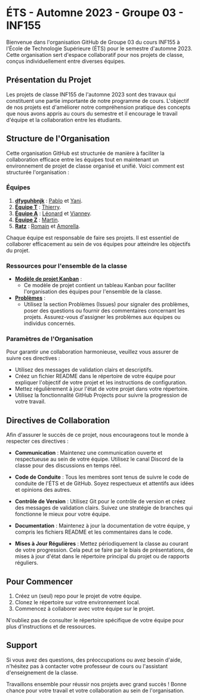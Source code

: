 # ÉTS - Automne 2023 - Groupe 03 - INF155

Bienvenue dans l'organisation GitHub de Groupe 03 du cours INF155 à l'École de Technologie Supérieure (ÉTS) pour le semestre d'automne 2023. Cette organisation sert d'espace collaboratif pour nos projets de classe, conçus individuellement entre diverses équipes.

## Présentation du Projet

Les projets de classe INF155 de l'automne 2023 sont des travaux qui constituent une partie importante de notre programme de cours. L'objectif de nos projets est d'améliorer notre compréhension pratique des concepts que nous avons appris au cours du semestre et il encourage le travail d'équipe et la collaboration entre les étudiants.

## Structure de l'Organisation

Cette organisation GitHub est structurée de manière à faciliter la collaboration efficace entre les équipes tout en maintenant un environnement de projet de classe organisé et unifié. Voici comment est structurée l'organisation :

### Équipes

1. **[dfyguhbnjk](https://github.com/orgs/ETS-Fall-2023-GR03-INF155/teams/dfyguhbnjk)** : [Pablo](https://github.com/Hesus47) et [Yani](https://github.com/Amelo32).
1. **[Équipe T](https://github.com/orgs/ETS-Fall-2023-GR03-INF155/teams/equipe-t)** : [Thierry](https://github.com/ThierryNicolasPouliot).
1. **[Équipe A](https://github.com/orgs/ETS-Fall-2023-GR03-INF155/teams/equipe-a)** : [Léonard](https://github.com/AdelnorAcmorux) et [Vianney](https://github.com/Vianpyro).
1. **[Équipe Z](https://github.com/orgs/ETS-Fall-2023-GR03-INF155/teams/equipe-z)** : [Martin](https://github.com/Martinrolo).
1. **[Ratz](https://github.com/orgs/ETS-Fall-2023-GR03-INF155/teams/ratz)** : [Romain](https://github.com/RomainBoiret) et [Amorella](https://github.com/amorella).

Chaque équipe est responsable de faire ses projets. Il est essentiel de collaborer efficacement au sein de vos équipes pour atteindre les objectifs du projet.

### Ressources pour l'ensemble de la classe

- **[Modèle de projet Kanban](https://github.com/orgs/ETS-Fall-2023-GR03-INF155/projects/7)** :
  - Ce modèle de projet contient un tableau Kanban pour faciliter l'organisation des équipes pour l'ensemble de la classe.
- **[Problèmes](https://github.com/ETS-Fall-2023-GR03-INF155/.github/issues)** :
  - Utilisez la section Problèmes (Issues) pour signaler des problèmes, poser des questions ou fournir des commentaires concernant les projets. Assurez-vous d'assigner les problèmes aux équipes ou individus concernés.

### Paramètres de l'Organisation

Pour garantir une collaboration harmonieuse, veuillez vous assurer de suivre ces directives :

- Utilisez des messages de validation clairs et descriptifs.
- Créez un fichier README dans le répertoire de votre équipe pour expliquer l'objectif de votre projet et les instructions de configuration.
- Mettez régulièrement à jour l'état de votre projet dans votre répertoire.
- Utilisez la fonctionnalité GitHub Projects pour suivre la progression de votre travail.

## Directives de Collaboration

Afin d'assurer le succès de ce projet, nous encourageons tout le monde à respecter ces directives :

- **Communication** : Maintenez une communication ouverte et respectueuse au sein de votre équipe. Utilisez le canal Discord de la classe pour des discussions en temps réel.

- **Code de Conduite** : Tous les membres sont tenus de suivre le code de conduite de l'ÉTS et de GitHub. Soyez respectueux et attentifs aux idées et opinions des autres.

- **Contrôle de Version** : Utilisez Git pour le contrôle de version et créez des messages de validation clairs. Suivez une stratégie de branches qui fonctionne le mieux pour votre équipe.

- **Documentation** : Maintenez à jour la documentation de votre équipe, y compris les fichiers README et les commentaires dans le code.

- **Mises à Jour Régulières** : Mettez périodiquement la classe au courant de votre progression. Cela peut se faire par le biais de présentations, de mises à jour d'état dans le répertoire principal du projet ou de rapports réguliers.

## Pour Commencer

1. Créez un (seul) repo pour le projet de votre équipe.
1. Clonez le répertoire sur votre environnement local.
1. Commencez à collaborer avec votre équipe sur le projet.

N'oubliez pas de consulter le répertoire spécifique de votre équipe pour plus d'instructions et de ressources.

## Support

Si vous avez des questions, des préoccupations ou avez besoin d'aide, n'hésitez pas à contacter votre professeur de cours ou l'assistant d'enseignement de la classe.

Travaillons ensemble pour réussir nos projets avec grand succès ! Bonne chance pour votre travail et votre collaboration au sein de l'organisation.
